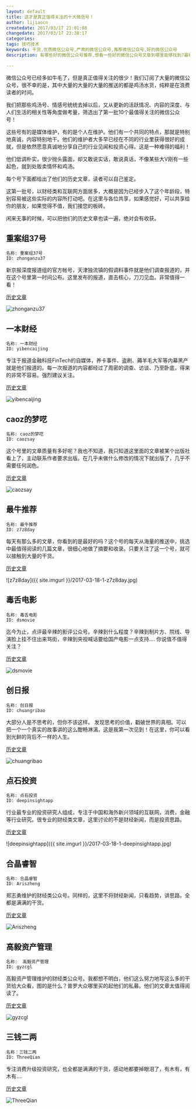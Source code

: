 ```yaml
---
layout: default
title: 这才是真正值得关注的十大微信号！
author: lijiaocn
createdate: 2017/03/17 21:01:08
changedate: 2017/03/17 23:38:17
categories:
tags: 技巧技术
keywords: 干货,优质微信公众号,严肃的微信公众号,推荐微信公众号,好的微信公众号
description: 有哪些好的微信公众号推荐,想看一些好的微信公众号文章到哪里能够找到?最有价值的微信公众号、比较火的微信公众号、值得关注的微信公众号、实用的微信公众号推荐，全是干货的活跃微信公众号

---
```


微信公众号已经多如牛毛了，但是真正值得关注的很少！我们订阅了大量的微信公众号，很不幸的是，其中大量的大量的大量的推送的都是鸡汤水货，纯粹是在浪费读者的时间。

我们把那些鸡汤号、情感号统统去掉以后，又从更新的活跃情况、内容的深度、与人们生活的相关性等角度做考量，筛选出了第一批10个最值得关注的微信公众号！

这些号有的是媒体维护，有的是个人在维护。他们有一个共同的特点，那就是特别地真诚，内容特别地干。他们的维护者大多早已经在不同的行业里获得很好的成就，但是依然愿意真诚地分享自己的行业见闻和投资心得。这是一种难得的福利！

他们低调朴实，很少抛头露面，却又敢说实话，敢说真话，不像某些大V刚有一些起色，就到处贩卖情怀和鸡汤。

每个号下面都给出了他们的历史文章，读者可以自己鉴定。

这第一批号，以财经类和互联网方面居多，大概是因为已经步入了这个年龄段，特别容易被这些实际的内容所打动吧。在这里与各位共享，如果感觉好，可以共享给你的朋友，如果觉得不值，我们接您的板砖。

闲来无事的时候，可以把他们的历史文章也读一遍，绝对会有收获。

## 重案组37号

	名称: 重案组37号
	ID: zhonganzu37

新京报深度报道组的官方帐号，天津独流镇的假调料事件就是他们调查报道的，并在这个号里第一时间公布。这里发布的报道，直击核心，刀刀见血。非常值得一看！

[历史文章](https://mp.weixin.qq.com/profile?src=3&timestamp=1489751671&ver=1&signature=cUL8KRLDpND0Qww2XhezGVr5MnrUS1qhmoJ41q4dsRbhCsMWVPKKncQwq8v2d60PhIDquC3Uwxfiw4QxVyziOw==)

![zhonganzu37]({{site.imgurl}}/2017-03-18-1-zhonganzu37.jpg)

## 一本财经

	名称: 一本财经
	ID: yibencaijing

专注于报道金融科技FinTech的自媒体，养卡事件、盗刷、薅羊毛大军等内幕黑产就是他们报道的。每一次报道的内容都经过了周密的调查、访谈、乃至卧底，得来的非常不容易。强烈建议关注。

[历史文章](https://mp.weixin.qq.com/profile?src=3&timestamp=1489751500&ver=1&signature=m3A7X9r0SjLynh1dOoehevf1SqUOTOxL9eI3*EeizZUeCSlCrdmEcRWcbthqfVwxZx9lgoIYDiaF1x3XzJRSxw==)

![yibencaijing]({{site.imgurl}}/2017-03-18-1-yibencaijing.jpg)

## caoz的梦呓

	名称: caoz的梦呓
	ID: caozsay

这个号里的文章质量有多好呢？我也不知道，我只知道这里面的文章被某个出版社看上了，主动联系作者要求出版。在几乎未做什么修改的情况下就出版了，几乎不需要任何润色。

[历史文章](https://mp.weixin.qq.com/profile?src=3&timestamp=1489751097&ver=1&signature=9fsskkvIyh5BuoNcP1ksIT5TfoZ-s9zm0fZs0Rn97eGsWf7sQdH7UTkbCNwIErm84VO8oFLwjw1MvbPNqhWL0g==)

![caozsay]({{site.imgurl}}/2017-03-18-1-caozsay.jpg)

## 最牛推荐

	名称: 最牛推荐
	ID: z7z8day

每天有那么多的文章，你看到的是最好的吗？这个号的每天从海量的推送中，挑选中最值得阅读的几篇文章，很细心地做了摘要和收录。只要关注了这一个号，就可以接触到大量的干货。

[历史文章](https://mp.weixin.qq.com/profile?src=3&timestamp=1489759375&ver=1&signature=P8tAnfPh1Ldg2RZGexDqUXWWAd1tVsOmAv*gRCjib9dCK1sXJM2CjmyG0iMQcCekJmAER8u5S64sUsB5IZXg9Q==)

![z7z8day]({{ site.imgurl }}/2017-03-18-1-z7z8day.jpg)

## 毒舌电影

	名称: 毒舌电影
	ID: dsmovie

迄今为止，点评最辛辣的影评公众号。辛辣到什么程度？辛辣到制片方、院线、导演脸上挂不住出来骂街，辛辣到央视喊话要给国产电影一点支持.... 你说值不值得关注？

[历史文章](https://mp.weixin.qq.com/profile?src=3&timestamp=1489752159&ver=1&signature=gTyTh62cX9KI-oYLjzkpyHAU*7HkI0Dx5T9ZL1ZC*41FNaSYiX9*mf6hNmnjKKfPm0S-yb8iRto61RU6a1mxQg==)

![dsmovie]({{site.imgurl}}/2017-03-18-1-dsmovie.jpg)

## 创日报

	名称: 创日报
	ID: chuangribao

大部分人是不思考的，但你不该这样。 发现思考的价值，戳破世界的真相。可以把一个一个真实的故事讲的这么酣畅淋漓，这是我第一次见到！在这里，你可以看到光鲜的背后不一样的人生。

[历史文章](https://mp.weixin.qq.com/profile?src=3&timestamp=1489759496&ver=1&signature=3QW34U42LObl*Ns3Z70fv2sfJfQJEuTnVFhYmYkV1tMxx0-mPO92wsuQCKLz4mHTTUET5ql3u5HdvitOZYlpAQ==)

![chuangribao]({{site.imgurl}}/2017-03-18-1-chuangribao.jpg)

## 点石投资

	名称: 点石投资
	ID: deepinsightapp

行业最专业的投资研究人组成，专注于中国和海外新兴领域的互联网，消费，金融等行业研究。很专业的财经类文章，这里讨论的不是财经新闻，而是投资思路。

[历史文章](https://mp.weixin.qq.com/profile?src=3&timestamp=1489758772&ver=1&signature=V2a4QJ2orCToTjUmk-H*HC2g1WjrGPB3RY5Bjl1gb*U1rByRTxVYBMwIdZ6kzJ7iBfA7ChDFIyeYHo8yLARmOA==)

![deepinsightapp]({{ site.imgurl }}/2017-03-18-1-deepinsightapp.jpg)

## 合晶睿智

	名称: 合晶睿智
	ID: Ariszheng

郑志勇维护的财经类公众号。同样的，这里不将财经新闻，只看趋势，讲思路。全都是满满的干货。

[历史文章](https://mp.weixin.qq.com/profile?src=3&timestamp=1489759699&ver=1&signature=J28RNgdVXyYF-nHrHxpYZOutRleYE3DldkJ8ZIYvvLKUEXXB5bORY0Z-7espKRPcvT7yN2dyKRVtaHs6qsWBsw==)

![Ariszheng]({{site.imgurl}}/2017-03-18-1-Ariszheng.jpg)

## 高毅资产管理

	名称:  高毅资产管理
	ID: gyzcgl

高毅资产管理维护的财经类公众号。我都想不明白，他们这么努力地写这么多的干货给大众看，图的是什么？普罗大众哪里买的起他们的私募。他们的文章太值得阅读了。

[历史文章](https://mp.weixin.qq.com/profile?src=3&timestamp=1489759977&ver=1&signature=Fk6M3ZBzDDrblZ73GLJEn**h8eemTAlPqb1PdXDYdf-16hyTezrrEZRZ7pDaP8fLEulwD9oHGLM*wj74Grjs2A==)

![gyzcgl]({{site.imgurl}}/2017-03-18-1-gyzcgl.jpg)

## 三钱二两

	名称：三钱二两
	ID: ThreeQian

专注消费升级投资研究，也全都是满满的干货，感动地都要掉眼泪了，有木有，有木有....

[历史文章](https://mp.weixin.qq.com/profile?src=3&timestamp=1489760440&ver=1&signature=FNELmYGVwj8g-Lo*92hLFPAEV8Dl62p-p53AgYfhTjAVlYB3hqQlROTJFIRyliBuklhtizuZ-zVOfVFlzHwfEw==)

![ThreeQian]({{site.imgurl}}/2017-03-18-1-ThreeQian.jpg)
